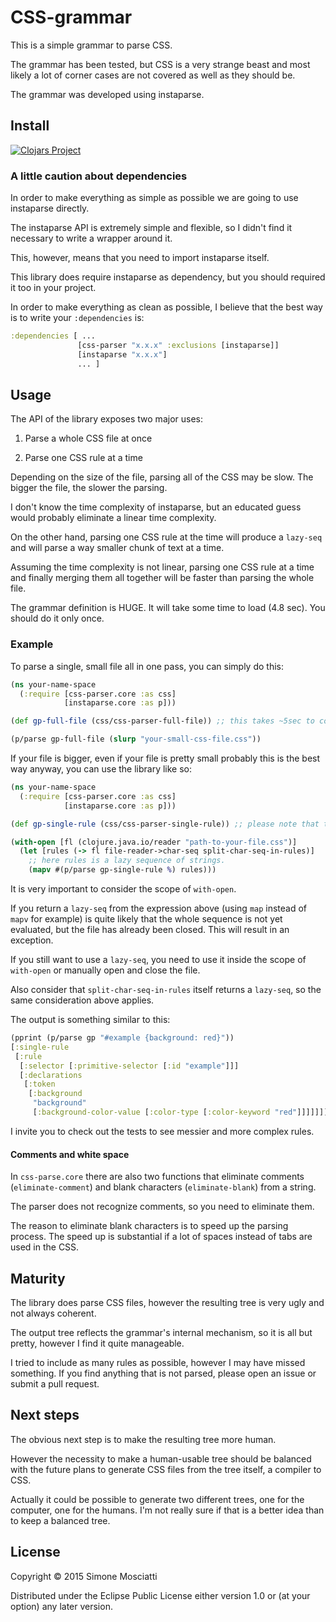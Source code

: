 # CSS-grammar

This is a simple grammar to parse CSS.

The grammar has been tested, but CSS is a very strange beast and most likely a lot of corner cases are not covered as well as they should be.

The grammar was developed using instaparse.

## Install

[![Clojars Project](http://clojars.org/css-parser/latest-version.svg)](http://clojars.org/css-parser)

### A little caution about dependencies

In order to make everything as simple as possible we are going to use instaparse directly.

The instaparse API is extremely simple and flexible, so I didn't find it necessary to write a wrapper around it.

This, however, means that you need to import instaparse itself.

This library does require instaparse as dependency, but you should required it too in your project.

In order to make everything as clean as possible, I believe that the best way is to write your `:dependencies` is:

``` clojure
:dependencies [ ...
	           [css-parser "x.x.x" :exclusions [instaparse]]
               [instaparse "x.x.x"]
			   ... ]
```

## Usage

The API of the library exposes two major uses:

1. Parse a whole CSS file at once

2. Parse one CSS rule at a time

Depending on the size of the file, parsing all of the CSS may be slow. The bigger the file, the slower the parsing.

I don't know the time complexity of instaparse, but an educated guess would probably eliminate a linear time complexity.

On the other hand, parsing one CSS rule at the time will produce a `lazy-seq` and will parse a way smaller chunk of text at a time.

Assuming the time complexity is not linear, parsing one CSS rule at a time and finally merging them all together will be faster than parsing the whole file.

The grammar definition is HUGE. It will take some time to load (4.8 sec). You should do it only once.

### Example

To parse a single, small file all in one pass, you can simply do this:

``` clojure
(ns your-name-space
  (:require [css-parser.core :as css]
   	        [instaparse.core :as p]))

(def gp-full-file (css/css-parser-full-file)) ;; this takes ~5sec to complete

(p/parse gp-full-file (slurp "your-small-css-file.css"))
```

If your file is bigger, even if your file is pretty small probably this is the best way anyway, you can use the library like so:

``` clojure
(ns your-name-space
  (:require [css-parser.core :as css]
   	        [instaparse.core :as p]))

(def gp-single-rule (css/css-parser-single-rule)) ;; please note that the function is different

(with-open [fl (clojure.java.io/reader "path-to-your-file.css")]
  (let [rules (-> fl file-reader->char-seq split-char-seq-in-rules)]
    ;; here rules is a lazy sequence of strings.
	(mapv #(p/parse gp-single-rule %) rules)))
```

It is very important to consider the scope of `with-open`.

If you return a `lazy-seq` from the expression above (using `map` instead of `mapv` for example) is quite likely that the whole sequence is not yet evaluated, but the file has already been closed. This will result in an exception.

If you still want to use a `lazy-seq`, you need to use it inside the scope of `with-open` or manually open and close the file.

Also consider that `split-char-seq-in-rules` itself returns a `lazy-seq`, so the same consideration above applies.

The output is something similar to this:

``` clojure
(pprint (p/parse gp "#example {background: red}"))
[:single-rule
 [:rule
  [:selector [:primitive-selector [:id "example"]]]
  [:declarations
   [:token
    [:background
     "background"
     [:background-color-value [:color-type [:color-keyword "red"]]]]]]]]
```

I invite you to check out the tests to see messier and more complex rules.

#### Comments and white space

In `css-parse.core` there are also two functions that eliminate comments (`eliminate-comment`) and blank characters (`eliminate-blank`) from a string.

The parser does not recognize comments, so you need to eliminate them.

The reason to eliminate blank characters is to speed up the parsing process. The speed up is substantial if a lot of spaces instead of tabs are used in the CSS.

## Maturity

The library does parse CSS files, however the resulting tree is very ugly and not always coherent.

The output tree reflects the grammar's internal mechanism, so it is all but pretty, however I find it quite manageable.

I tried to include as many rules as possible, however I may have missed something. If you find anything that is not parsed, please open an issue or submit a pull request.

## Next steps

The obvious next step is to make the resulting tree more human.

However the necessity to make a human-usable tree should be balanced with the future plans to generate CSS files from the tree itself, a compiler to CSS.

Actually it could be possible to generate two different trees, one for the computer, one for the humans. I'm not really sure if that is a better idea than to keep a balanced tree.

## License

Copyright © 2015 Simone Mosciatti

Distributed under the Eclipse Public License either version 1.0 or (at
your option) any later version.
